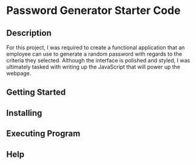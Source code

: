# Password Generator Starter Code


## Description
For this project, I was required to create a functional application that an 
employee can use to generate a random password with regards to the criteria
they selected. Although the interface is polished and styled, I was ultimately tasked
with writing up the JavaScript that will power up the webpage.

## Getting Started


## Installing


## Executing Program


## Help
